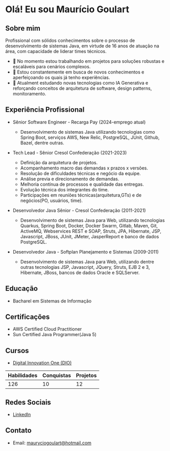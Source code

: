 # Olá! Eu sou Maurício Goulart

## Sobre mim
Profissional com sólidos conhecimentos sobre o processo de desenvolvimento de sistemas Java, em virtude de 16 anos de atuação na área, com capacidade de liderar times técnicos.

- 🔭 No momento estou trabalhando em projetos para soluções robustas e escaláveis para cenários complexos.
- 🌱 Estou constantemente em busca de novos conhecimentos e aperfeiçoando os quais já tenho experiências.
- 💬 Atualment estudando novas tecnologias como IA Generativa e reforçando conceitos de arquitetura de software, design patterns, monitoramento.

## Experiência Profissional
- Sênior Software Engineer - Recarga Pay (2024-emprego atual)
  - Desenvolvimento de sistemas Java utilizando tecnologias como Spring Boot, serviços AWS, New Relic, PostgreSQL, JUnit, Github, Bazel, dentre outras.

- Tech Lead - Sênior Cresol Confederação (2021-2023)
  - Definição da arquitetura de projetos.
  - Acompanhamento macro das demandas x prazos x versões.
  - Resolução de dificuldades técnicas e negócio da equipe.
  - Análise previa e direcionamento de demandas.
  - Melhoria contínua de processos e qualidade das entregas.
  - Evolução técnica dos integrantes do time.
  - Participações em reuniões técnicas(arquitetura,GTs) e de negócios(PO, usuários, time).

- Desenvolvedor Java Sênior - Cresol Confederação (2011-2021)
  - Desenvolvimento de sistemas Java para Web, utilizando tecnologias Quarkus, Spring Boot, Docker, Docker Swarm,
    Gitlab, Maven, Git, ActiveMQ, Webservices REST e SOAP,  Struts, JPA, Hibernate, JSP, Javascript, JBoss, JUnit, JMeter,
    JasperReport e banco de dados PostgreSQL.
    
- Desenvolvedor Java - Softplan Planejamento e Sistemas (2009-2011)
  - Desenvolvimento de sistemas Java para Web, utilizando dentre outras tecnologias JSP, Javascript, JQuery, Struts, EJB 2
    e 3, Hibernate, JBoss, bancos de dados Oracle e SQLServer.
  
## Educação
- Bacharel em Sistemas de Informação

## Certificações
- AWS Certified Cloud Practitioner
- Sun Certified Java Programmer(Java 5)

## Cursos
- [Digital Innovation One (DIO)](https://www.dio.me/users/mauryciorgoulart)

| Habilidades | Conquistas   | Projetos |
|-------------|--------------|----------|
| 126         | 10           | 12       |

## Redes Sociais
- [LinkedIn](https://www.linkedin.com/in/mauricio-goulart-pt/)

 
## Contato
- Email: mauryciogoulart@hotmail.com
